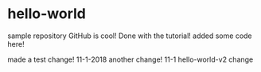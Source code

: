 # hello-world
sample repository
GitHub is cool!
Done with the tutorial!
added some code here!

made a test change! 11-1-2018
another change! 11-1
hello-world-v2 change
